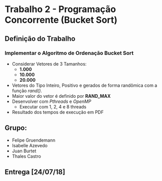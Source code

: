 # Trabalho 2 - Programação Concorrente (Bucket Sort)

## Definição do Trabalho

### Implementar o Algoritmo de Ordenação Bucket Sort
  - Considerar Vetores de 3 Tamanhos:
    - __1.000__
    - __10.000__
    - __20.000__
  - Vetores do Tipo Inteiro, Positivo e gerados de forma randômica com a função _rand()_. 
  - Maior valor do vetor é definido por __RAND_MAX__
  - Desenvolver com _Pthreads_ e _OpenMP_
    - Executar com 1, 2, 4 e 8 threads
  - Resultado dos tempos de execução em PDF

## Grupo:
  - Felipe Gruendemann
  - Isabelle Azevedo
  - Juan Burtet
  - Thales Castro 

## Entrega [24/07/18]
